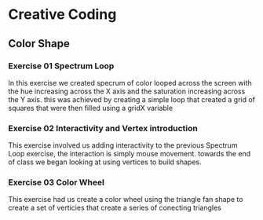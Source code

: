 # Creative Coding
## Color Shape
### Exercise 01 Spectrum Loop
In this exercise we created specrum of color looped across the screen with the hue increasing across the X axis and the saturation increasing across the Y axis. this was achieved by creating a simple loop that created a grid of squares that were then filled using a gridX variable

### Exercise 02 Interactivity and Vertex introduction
This exercise involved us adding interactivity to the previous Spectrum Loop exercise, the interaction is simply mouse movement. towards the end of class we began looking at using vertices to build shapes.

### Exercise 03 Color Wheel
This exercise had us create a color wheel using the triangle fan shape to create a set of verticies that create a series of conecting triangles
